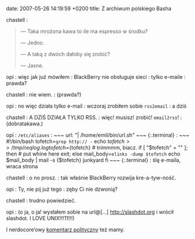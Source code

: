 date: 2007-05-26 14:19:59 +0200
title: Z archiwum polskiego Basha

chastell
: <blockquote><p>— Taka mrożona kawa to ile ma espresso w środku?</p><p>— Jedno.</p><p>— A taką z dwóch dałoby się zrobić?</p><p>— Jasne.</p><p></p></blockquote>

opi
: więc jak już mówiłem
: BlackBerry nie obsługuje sieci
: tylko e-maile
: prawda?

chastell
: nie wiem.
: (prawda?)

opi
: no więc działa tylko e-mail
: wczoraj zrobiłem sobie `rss2email`
: a dziś

chastell
: A DZIŚ DZIAŁA TYLKO RSS.
: więc! musisz! zrobić! `email2rss`!
: (dobratakawa.)

opi
: `/etc/aliases`
: 
    ~~~
    url: "| /home/emil/bin/url.sh"
    ~~~
    {:.terminal}
: 
    ~~~
    #!/bin/bash
    tofetch=`grep http:// -`
    echo $tofetch >> /tmp/reqlog.log
    tofetch=${tofetch} # trimmmm, biacz.
    if [ "$tofetch" = "" ]; then
      # put whine here
      exit;
    else
      mail_body=`elinks -dump $tofetch`
      echo $mail_body | mail -s {$tofetch} junkyard
    fi
    ~~~
    {:.terminal}
: ślę e-maila, wraca strona

chastell
: o no prosz.
: tak właśnie BlackBerry rozwija kre-a-tyw-ność.

opi
: Ty, nie pij już tego
: zęby Ci nie dzwonią?

chastell
: trudno powiedzieć.

opi
: (o ja, o ja! wysłałem sobie na url@[…] http://slashdot.org i wrócił slashdot. I LOVE UNIX!!!11!!!)

I nerdocore’owy [komentarz polityczny](wycinki/dziendemokracji.png '18. rocznica wolnych wyborów') też mamy.
